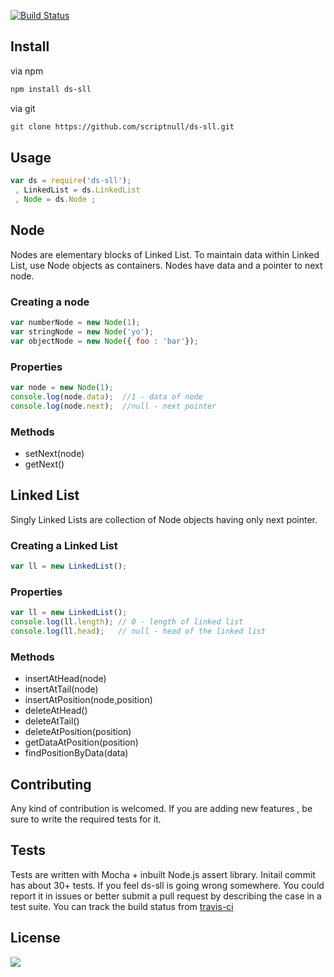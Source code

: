 [![Build Status](https://travis-ci.org/scriptnull/ds-sll.svg?branch=master)](https://travis-ci.org/scriptnull/ds-sll)

## Install 

via npm 
```bash
npm install ds-sll
```
via git
```bash
git clone https://github.com/scriptnull/ds-sll.git
```
## Usage 
```javascript
var ds = require('ds-sll');
 , LinkedList = ds.LinkedList
 , Node = ds.Node ;
```

## Node
Nodes are elementary blocks of Linked List. To maintain data within Linked List, use Node objects as containers. Nodes have data and a pointer to next node.

### Creating a node 
```javascript 
var numberNode = new Node(1);
var stringNode = new Node('yo');
var objectNode = new Node({ foo : 'bar'});
```

### Properties
```javascript 
var node = new Node(1);
console.log(node.data);  //1 - data of node
console.log(node.next);  //null - next pointer
```

### Methods
- setNext(node) 
- getNext()

## Linked List
Singly Linked Lists are collection of Node objects having only next pointer.

### Creating a Linked List 
```javascript
var ll = new LinkedList();
```

### Properties
```javascript
var ll = new LinkedList();
console.log(ll.length); // 0 - length of linked list
console.log(ll.head);   // null - head of the linked list
```

### Methods 
- insertAtHead(node)
- insertAtTail(node)
- insertAtPosition(node,position)
- deleteAtHead()
- deleteAtTail()
- deleteAtPosition(position)
- getDataAtPosition(position)
- findPositionByData(data)

## Contributing
Any kind of contribution is welcomed. If you are adding new features , be sure to write the required tests for it.

## Tests
Tests are written with Mocha + inbuilt Node.js assert library.
Initail commit has about 30+ tests. If you feel ds-sll is going wrong somewhere. You could report it in issues or better submit a pull request by describing the case in a test suite. 
You can track the build status from [travis-ci](https://travis-ci.org/scriptnull/ds-sll)

## License
![](https://raw.githubusercontent.com/scriptnull/bagpack/master/GPL.png)
